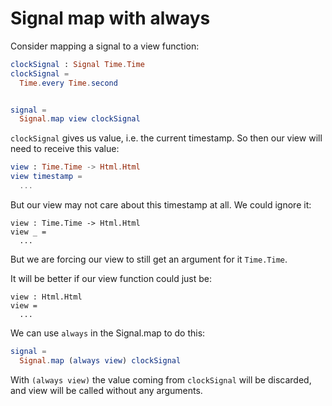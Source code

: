 # Signal map with always

Consider mapping a signal to a view function:

```elm
clockSignal : Signal Time.Time
clockSignal =
  Time.every Time.second


signal =
  Signal.map view clockSignal
```

`clockSignal` gives us value, i.e. the current timestamp. So then our view will need to receive this value:

```elm
view : Time.Time -> Html.Html
view timestamp =
  ...
```

But our view may not care about this timestamp at all. We could ignore it:

```
view : Time.Time -> Html.Html
view _ =
  ...
```

But we are forcing our view to still get an argument for it `Time.Time`.

It will be better if our view function could just be:

```
view : Html.Html
view =
  ...
```

We can use `always` in the Signal.map to do this:

```elm
signal =
  Signal.map (always view) clockSignal
```

With `(always view)` the value coming from `clockSignal` will be discarded, and view will be called without any arguments.
